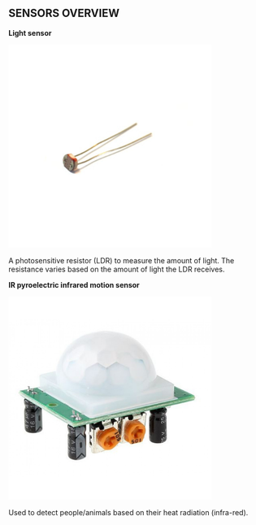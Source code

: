 ## SENSORS OVERVIEW

**Light sensor**

<img src="img/GL5537 LDR-1200x1200w.jpg" alt="GL5537 LDR-1200x1200w" style="width: 400px" />



A photosensitive resistor (LDR) to measure the amount of light. The resistance varies based on the amount of light the LDR receives.



**IR pyroelectric infrared motion sensor**

<img src="img/pir sensor 1-1200x1200w.jpg" alt="pir sensor 1-1200x1200w" style="width: 400px" />

Used to detect people/animals based on their heat radiation (infra-red).
